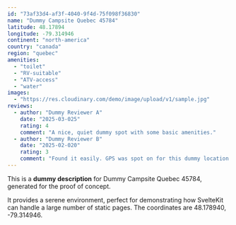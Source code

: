 ```yaml
---
id: "73af33d4-af3f-4040-9f4d-75f098f36830"
name: "Dummy Campsite Quebec 45784"
latitude: 48.17894
longitude: -79.314946
continent: "north-america"
country: "canada"
region: "quebec"
amenities:
  - "toilet"
  - "RV-suitable"
  - "ATV-access"
  - "water"
images:
  - "https://res.cloudinary.com/demo/image/upload/v1/sample.jpg"
reviews:
  - author: "Dummy Reviewer A"
    date: "2025-03-025"
    rating: 4
    comment: "A nice, quiet dummy spot with some basic amenities."
  - author: "Dummy Reviewer B"
    date: "2025-02-020"
    rating: 3
    comment: "Found it easily. GPS was spot on for this dummy location."
---
```


This is a **dummy description** for Dummy Campsite Quebec 45784, generated for the proof of concept.

It provides a serene environment, perfect for demonstrating how SvelteKit can handle a large number of static pages. The coordinates are 48.178940, -79.314946.
